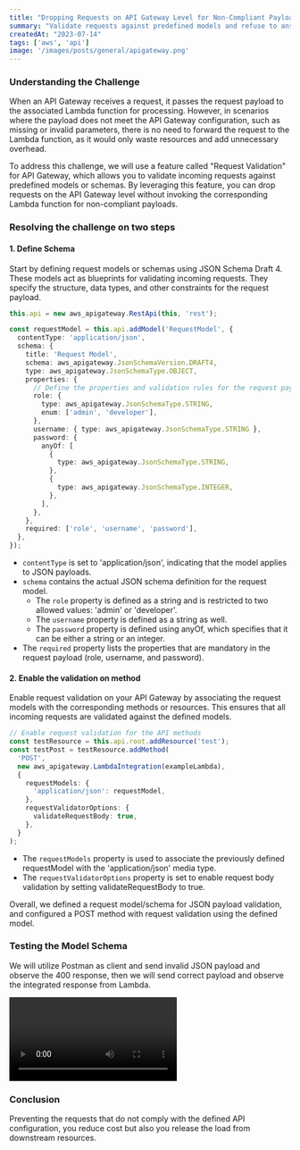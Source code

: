 ```yaml
---
title: "Dropping Requests on API Gateway Level for Non-Compliant Payloads"
summary: "Validate requests against predefined models and refuse to answer for non-compliant payloads without compute time."
createdAt: "2023-07-14"
tags: ['aws', 'api']
image: '/images/posts/general/apigateway.png'
---
```


### Understanding the Challenge

When an API Gateway receives a request, it passes the request payload to the associated Lambda function for processing. However, in scenarios where the payload does not meet the API Gateway configuration, such as missing or invalid parameters, there is no need to forward the request to the Lambda function, as it would only waste resources and add unnecessary overhead.

To address this challenge, we will use a feature called "Request Validation" for API Gateway, which allows you to validate incoming requests against predefined models or schemas. By leveraging this feature, you can drop requests on the API Gateway level without invoking the corresponding Lambda function for non-compliant payloads. 

### Resolving the challenge on two steps

#### 1. Define Schema
Start by defining request models or schemas using JSON Schema Draft 4. These models act as blueprints for validating incoming requests. They specify the structure, data types, and other constraints for the request payload.

```ts filename-app.ts
this.api = new aws_apigateway.RestApi(this, 'rest');

const requestModel = this.api.addModel('RequestModel', {
  contentType: 'application/json',
  schema: {
    title: 'Request Model',
    schema: aws_apigateway.JsonSchemaVersion.DRAFT4,
    type: aws_apigateway.JsonSchemaType.OBJECT,
    properties: {
      // Define the properties and validation rules for the request payload
      role: {
        type: aws_apigateway.JsonSchemaType.STRING,
        enum: ['admin', 'developer'],
      },
      username: { type: aws_apigateway.JsonSchemaType.STRING },
      password: {
        anyOf: [
          {
            type: aws_apigateway.JsonSchemaType.STRING,
          },
          {
            type: aws_apigateway.JsonSchemaType.INTEGER,
          },
        ],
      },
    },
    required: ['role', 'username', 'password'],
  },
});
```
- `contentType` is set to 'application/json', indicating that the model applies to JSON payloads.
- `schema` contains the actual JSON schema definition for the request model.
  - The `role` property is defined as a string and is restricted to two allowed values: 'admin' or 'developer'.
  - The `username` property is defined as a string as well.
  - The `password` property is defined using anyOf, which specifies that it can be either a string or an integer.
- The `required` property lists the properties that are mandatory in the request payload (role, username, and password).

#### 2. Enable the validation on method
Enable request validation on your API Gateway by associating the request models with the corresponding methods or resources. This ensures that all incoming requests are validated against the defined models.

```ts filename-app.ts
// Enable request validation for the API methods
const testResource = this.api.root.addResource('test');
const testPost = testResource.addMethod(
  'POST',
  new aws_apigateway.LambdaIntegration(exampleLambda),
  {
    requestModels: {
      'application/json': requestModel,
    },
    requestValidatorOptions: {
      validateRequestBody: true,
    },
  }
);
```
- The `requestModels` property is used to associate the previously defined requestModel with the 'application/json' media type.
- The `requestValidatorOptions` property is set to enable request body validation by setting validateRequestBody to true.

Overall, we defined a request model/schema for JSON payload validation, and configured a POST method with request validation using the defined model.

### Testing the Model Schema

We will utilize Postman as client and send invalid JSON payload and observe the 400 response, then we will send correct payload and observe the integrated response from Lambda.

<video src="/images/posts/dropping-requests-on-api-gateway-level-for-non-compliant-payloads/testing-api-schema.mp4" controls ></video>

### Conclusion 
Preventing the requests that do not comply with the defined API configuration, you reduce cost but also you release the load from downstream resources.